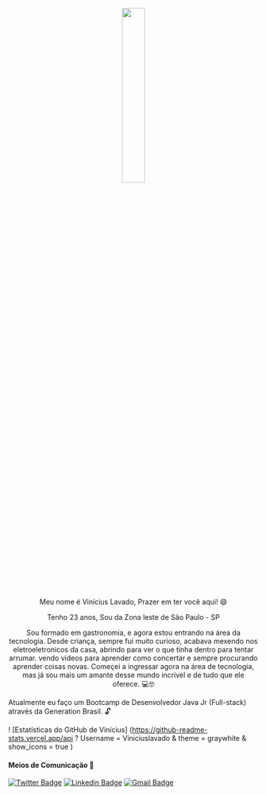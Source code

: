 <p align="center">
  <img src="https://media.giphy.com/media/MeJgB3yMMwIaHmKD4z/giphy.gif" width="30%">

<p align="center">
Meu nome é Vinícius Lavado, Prazer em ter você aqui! 😄

<p align="center">
Tenho 23 anos, Sou da Zona leste de São Paulo - SP


<p align="center">
Sou formado em gastronomia, e agora estou entrando na área da tecnologia.
Desde criança, sempre fui muito curioso, acabava mexendo nos eletroeletronicos da casa, abrindo para ver o que tinha dentro para tentar arrumar. vendo videos para aprender como concertar e sempre procurando aprender coisas novas. Começei a ingressar agora na área de tecnologia, mas já sou mais um amante desse mundo incrível e de tudo que ele oferece. 💻🤓

 Atualmente eu faço um Bootcamp de Desenvolvedor Java Jr (Full-stack) através da Generation Brasil. 🔓


! [Estatísticas do GitHub de Vinícius] (https://github-readme-stats.vercel.app/api ? Username = Viniciuslavado & theme = graywhite & ​​show_icons = true )

  
  
  
  

<p align="center">
  
#### Meios de Comunicação 📲

<p align="center">  
  
[![Twitter Badge](https://img.shields.io/badge/-@viniciuslavadox-6633cc?style=flat-square&labelColor=6633cc&logo=twitter&logoColor=white&link=https://twitter.com/viniciuslavadox)](https://twitter.com/viniciuslavadox) 
[![Linkedin Badge](https://img.shields.io/badge/-Vinícius%20Lavado-6633cc?style=flat-square&logo=Linkedin&logoColor=white&link=https://www.linkedin.com/in/viniciuslavado8/)](https://www.linkedin.com/in/viniciuslavado8/) 
[![Gmail Badge](https://img.shields.io/badge/-viniciuslavsilva@gmail.com-6633cc?style=flat-square&logo=Gmail&logoColor=white&link=mailto:viniciuslavsilva)](mailto:viniciuslavsilva@gmail.com)
